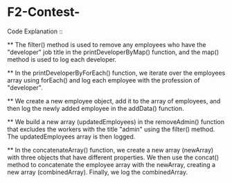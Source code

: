 # F2-Contest-

Code Explanation ::

**  The filter() method is used to remove any employees who have the "developer" job title in the printDeveloperByMap() function, and the map() method is used to log each developer.

** In the printDeveloperByForEach() function, we iterate over the employees array using forEach() and log each employee with the profession of "developer".

** We create a new employee object, add it to the array of employees, and then log the newly added employee in the addData() function.

** We build a new array (updatedEmployees) in the removeAdmin() function that excludes the workers with the title "admin" using the filter() method. The updatedEmployees array is then logged.

** In the concatenateArray() function, we create a new array (newArray) with three objects that have different properties. We then use the concat() method to concatenate the employee array with the newArray, creating a new array (combinedArray). Finally, we log the combinedArray.

                        
